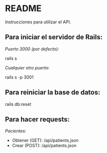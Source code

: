 # README

Instrucciones para utilizar el API.

## Para iniciar el servidor de Rails:

*Puerto 3000 (por defecto):*

rails s

*Cualquier otro puerto:*

rails s -p 3001

## Para reiniciar la base de datos:

rails db:reset

## Para hacer requests:

*Pacientes:*

* Obtener (GET): /api/patients.json
* Crear (POST):  /api/patients.json
